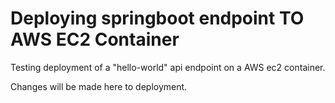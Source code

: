 # Deploying springboot endpoint TO AWS EC2 Container 

Testing deployment of a "hello-world" api endpoint on a AWS ec2 container.

Changes will be made here to deployment. 
   